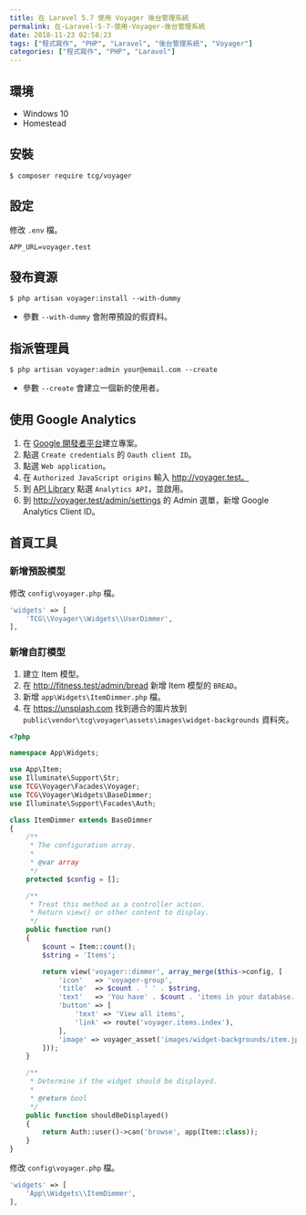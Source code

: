 ```yaml
---
title: 在 Laravel 5.7 使用 Voyager 後台管理系統
permalink: 在-Laravel-5-7-使用-Voyager-後台管理系統
date: 2018-11-23 02:58:23
tags: ["程式寫作", "PHP", "Laravel", "後台管理系統", "Voyager"]
categories: ["程式寫作", "PHP", "Laravel"]
---
```


## 環境
- Windows 10
- Homestead

## 安裝
```
$ composer require tcg/voyager
```

## 設定
修改 `.env` 檔。
```
APP_URL=voyager.test
```

## 發布資源
```
$ php artisan voyager:install --with-dummy
```
- 參數 `--with-dummy` 會附帶預設的假資料。

## 指派管理員
```
$ php artisan voyager:admin your@email.com --create
```
- 參數 `--create` 會建立一個新的使用者。

## 使用 Google Analytics
1. 在 [Google 開發者平台](https://console.developers.google.com/)建立專案。
2. 點選 `Create credentials` 的 `Oauth client ID`。
3. 點選 `Web application`。
4. 在 `Authorized JavaScript origins` 輸入 http://voyager.test。
5. 到 [API Library](https://console.developers.google.com/apis/library) 點選 `Analytics API`，並啟用。
6. 到 http://voyager.test/admin/settings 的 Admin 選單，新增 Google Analytics Client ID。

## 首頁工具
### 新增預設模型
修改 `config\voyager.php` 檔。
```PHP
'widgets' => [
    'TCG\\Voyager\\Widgets\\UserDimmer',
],
```

### 新增自訂模型
1. 建立 Item 模型。
2. 在 http://fitness.test/admin/bread 新增 Item 模型的 `BREAD`。
3. 新增 `app\Widgets\ItemDimmer.php` 檔。
4. 在 https://unsplash.com 找到適合的圖片放到 `public\vendor\tcg\voyager\assets\images\widget-backgrounds` 資料夾。

```PHP
<?php

namespace App\Widgets;

use App\Item;
use Illuminate\Support\Str;
use TCG\Voyager\Facades\Voyager;
use TCG\Voyager\Widgets\BaseDimmer;
use Illuminate\Support\Facades\Auth;

class ItemDimmer extends BaseDimmer
{
    /**
     * The configuration array.
     *
     * @var array
     */
    protected $config = [];

    /**
     * Treat this method as a controller action.
     * Return view() or other content to display.
     */
    public function run()
    {
        $count = Item::count();
        $string = 'Items';

        return view('voyager::dimmer', array_merge($this->config, [
            'icon'   => 'voyager-group',
            'title'  => $count . ' ' . $string,
            'text'   => 'You have' . $count . 'items in your database. Click on button below to view all items.',
            'button' => [
                'text' => 'View all items',
                'link' => route('voyager.items.index'),
            ],
            'image' => voyager_asset('images/widget-backgrounds/item.jpg'),
        ]));
    }

    /**
     * Determine if the widget should be displayed.
     *
     * @return bool
     */
    public function shouldBeDisplayed()
    {
        return Auth::user()->can('browse', app(Item::class));
    }
}
```

修改 `config\voyager.php` 檔。
```PHP
'widgets' => [
    'App\\Widgets\\ItemDimmer',
],
```